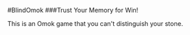 #BlindOmok ###Trust Your Memory for Win!

This is an Omok game that you can't distinguish your stone.
